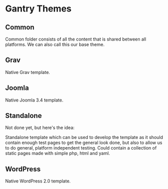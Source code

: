 Gantry Themes
=============

## Common

Common folder consists of all the content that is shared between all platforms. We can also call this our base theme.

## Grav

Native Grav template.

## Joomla

Native Joomla 3.4 template.

## Standalone

Not done yet, but here's the idea:

Standalone template which can be used to develop the template as it should contain enough test pages to get the general look done, but also to allow us to do general, platform independent testing. Could contain a collection of static pages made with simple php, html and yaml.

## WordPress

Native WordPress 2.0 template.
